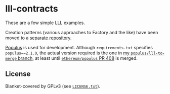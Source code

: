 # lll-contracts

These are a few simple LLL examples.

Creation patterns (various approaches to Factory and the like) have been
moved to a [separate repository](https://gitlab.com/veox/lll-creation-patterns).

[Populus](https://github.com/ethereum/populus/) is used for development.
Although `requirements.txt` specifies `populus==2.1.0`, the actual version
required is the one in [my `populus/lll-to-merge`
branch](https://github.com/veox/populus/tree/lll-to-merge), at least until
[`ethereum/populus` PR 408](https://github.com/ethereum/populus/pull/408)
is merged.

## License

Blanket-covered by GPLv3 (see [`LICENSE.txt`](LICENSE.txt)).
